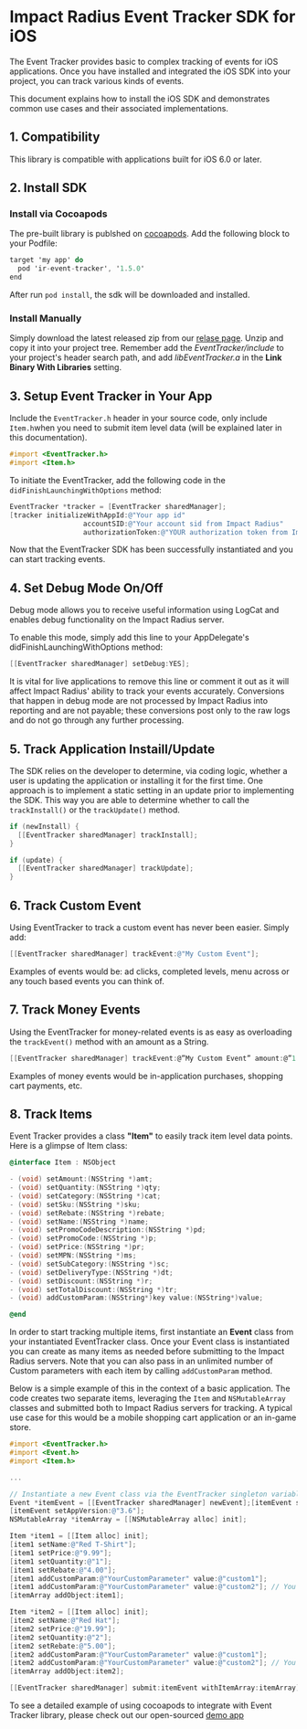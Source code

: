 # Impact Radius Event Tracker SDK for iOS #

The Event Tracker provides basic to complex tracking of events for iOS applications. Once you have installed and integrated the iOS SDK into your project, you can track various kinds of events.

This document explains how to install the iOS SDK and demonstrates common use cases and their associated implementations.

## 1. Compatibility ##
This library is compatible with applications built for iOS 6.0 or later.

## 2. Install SDK ##

### Install via Cocoapods ###
The pre-built library is publshed on [cocoapods](https://link_to_cocoapods/). Add the following block to your Podfile:

```objective-c
target 'my app' do
  pod 'ir-event-tracker', '1.5.0'
end
```

After run `pod install`, the sdk will be downloaded and installed.

### Install Manually ###
Simply download the latest released zip from our [relase page](https://github.com/...). Unzip and copy it into your project tree. Remember add the *EventTracker/include* to your project's header search path, and add *libEventTracker.a* in the **Link Binary With Libraries** setting.

## 3. Setup Event Tracker in Your App ##
Include the `EventTracker.h` header in your source code, only include `Item.h`when you need to submit item level data (will be explained later in this documentation).

```objective-c
#import <EventTracker.h>
#import <Item.h>
```

To initiate the EventTracker, add the following code in the `didFinishLaunchingWithOptions` method:

```objective-c
EventTracker *tracker = [EventTracker sharedManager];
[tracker initializeWithAppId:@"Your app id"
                  accountSID:@"Your account sid from Impact Radius"
                  authorizationToken:@"YOUR authorization token from Impact Radius"];
```

Now that the EventTracker SDK has been successfully instantiated and you can start tracking events.

## 4. Set Debug Mode On/Off ##
Debug mode allows you to receive useful information using LogCat and enables debug functionality on the Impact Radius server.

To enable this mode, simply add this line to your AppDelegate's didFinishLaunchingWithOptions method:

```objective-c
[[EventTracker sharedManager] setDebug:YES];
```

It is vital for live applications to remove this line or comment it out as it will affect Impact Radius' ability to track your events accurately. Conversions that happen in debug mode are not processed by Impact Radius into reporting and are not payable; these conversions post only to the raw logs and do not go through any further processing.

## 5. Track Application Instaill/Update ##
The SDK relies on the developer to determine, via coding logic, whether a user is updating the application or installing it for the first time. One approach is to implement a static setting in an update prior to implementing the SDK. This way you are able to determine whether to call the `trackInstall()` or the `trackUpdate()` method.

```objective-c
if (newInstall) {
  [[EventTracker sharedManager] trackInstall];
}

if (update) {
  [[EventTracker sharedManager] trackUpdate];
}
```

## 6. Track Custom Event ##
Using EventTracker to track a custom event has never been easier. Simply add:

```objective-c
[[EventTracker sharedManager] trackEvent:@"My Custom Event"];
```

Examples of events would be: ad clicks, completed levels, menu across or any touch based events you can think of.

## 7. Track Money Events ##
Using the EventTracker for money-related events is as easy as overloading the `trackEvent()` method with an amount as a String.

```objective-c
[[EventTracker sharedManager] trackEvent:@”My Custom Event” amount:@”1.99”];
```

Examples of money events would be in-application purchases, shopping cart payments, etc.

## 8. Track Items ##
Event Tracker provides a class **"Item"** to easily track item level data points. Here is a glimpse of Item class:

```objective-c
@interface Item : NSObject

- (void) setAmount:(NSString *)amt;
- (void) setQuantity:(NSString *)qty;
- (void) setCategory:(NSString *)cat;
- (void) setSku:(NSString *)sku;
- (void) setRebate:(NSString *)rebate;
- (void) setName:(NSString *)name;
- (void) setPromoCodeDescription:(NSString *)pd;
- (void) setPromoCode:(NSString *)p;
- (void) setPrice:(NSString *)pr;
- (void) setMPN:(NSString *)ms;
- (void) setSubCategory:(NSString *)sc;
- (void) setDeliveryType:(NSString *)dt;
- (void) setDiscount:(NSString *)r;
- (void) setTotalDiscount:(NSString *)tr;
- (void) addCustomParam:(NSString*)key value:(NSString*)value;

@end
```

In order to start tracking multiple items, first instantiate an **Event** class from your instantiated EventTracker class. Once your Event class is instantiated you can create as many items as needed before submitting to the Impact Radius servers. Note that you can also pass in an unlimited number of Custom parameters with each item by calling `addCustomParam` method.

Below is a simple example of this in the context of a basic application. The code creates two separate items, leveraging the `Item` and `NSMutableArray` classes and submitted both to Impact Radius servers for tracking. A typical use case for this would be a mobile shopping cart application or an in-game store.

```objective-c
#import <EventTracker.h>
#import <Event.h>
#import <Item.h>

...

// Instantiate a new Event class via the EventTracker singleton variable 
Event *itemEvent = [[EventTracker sharedManager] newEvent];[itemEvent setOrderId:@"Multi Item Event"];
[itemEvent setAppVersion:@"3.6"];
NSMutableArray *itemArray = [[NSMutableArray alloc] init];

Item *item1 = [[Item alloc] init];
[item1 setName:@"Red T-Shirt"];
[item1 setPrice:@"9.99"];
[item1 setQuantity:@"1"];
[item1 setRebate:@"4.00"];
[item1 addCustomParam:@"YourCustomParameter" value:@"custom1"];
[item1 addCustomParam:@"YourCustomParameter" value:@"custom2"]; // You can add unlimited custom metrics
[itemArray addObject:item1];

Item *item2 = [[Item alloc] init];
[item2 setName:@"Red Hat"];
[item2 setPrice:@"19.99"];
[item2 setQuantity:@"2"];
[item2 setRebate:@"5.00"];
[item2 addCustomParam:@"YourCustomParameter" value:@"custom1"];
[item2 addCustomParam:@"YourCustomParameter" value:@"custom2"]; // You can add unlimited custom metrics
[itemArray addObject:item2];

[[EventTracker sharedManager] submit:itemEvent withItemArray:itemArray];
```

To see a detailed example of using cocoapods to integrate with Event Tracker library, please check out our open-sourced [demo app](https://github.com/...)
